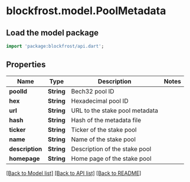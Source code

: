 # blockfrost.model.PoolMetadata

## Load the model package
```dart
import 'package:blockfrost/api.dart';
```

## Properties
Name | Type | Description | Notes
------------ | ------------- | ------------- | -------------
**poolId** | **String** | Bech32 pool ID | 
**hex** | **String** | Hexadecimal pool ID | 
**url** | **String** | URL to the stake pool metadata | 
**hash** | **String** | Hash of the metadata file | 
**ticker** | **String** | Ticker of the stake pool | 
**name** | **String** | Name of the stake pool | 
**description** | **String** | Description of the stake pool | 
**homepage** | **String** | Home page of the stake pool | 

[[Back to Model list]](../README.md#documentation-for-models) [[Back to API list]](../README.md#documentation-for-api-endpoints) [[Back to README]](../README.md)


